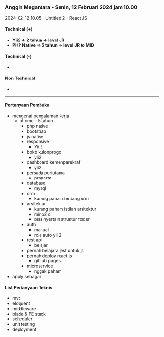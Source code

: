 ### Anggin Megantara - Senin, 12 Februari 2024 jam 10.00
2024-02-12 10.05 - Untitled 2 - React JS

#### Technical (+) 

- **Yii2 => 2 tahun => level JR**  
- **PHP Native => 5 tahun => level JR to MID**

#### Technical (-)  

- 

#### Non Technical  

- 

---

#### Pertanyaan Pembuka

- mengenai pengalaman kerja  
	- pt cmc - 5 tahun
		- php native
		- bootstrap
		- js native
		- responsive
			- Yii 2
		- bpkb kulonprogo
			- yii2
		- dashboard kemenparekraf
			- yii2
		- persada puriutama
			- properta
		- database
			- mysql
		- orm
			- kurang paham tentang orm
		- arsitektur
			- kurang paham istilah arsitektur
			- mirip2 ci
			- bisa nyertain struktur folder
		- auth
			- manual
			- role auto yii 2
		- rest api
			- belajar
		- pernah belajara jest untuk js
		- pernah deploy react js
			- github pages
		- microservice
			- nggak paham
- apply sebagai


#### List Pertanyaan Teknis

- mvc
- eloquent
- middleware
- blade & FE stack
- scheduler
- unit testing
- deployment
